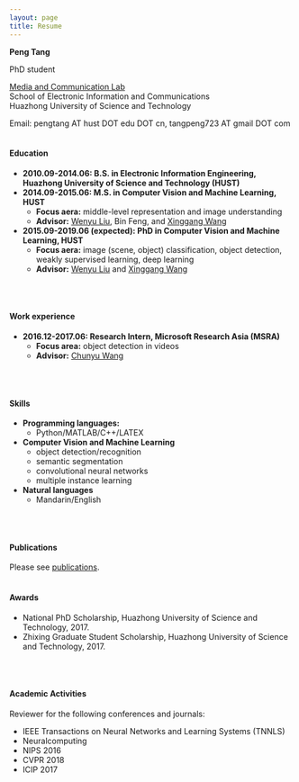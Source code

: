 ```yaml
---
layout: page
title: Resume
---
```


<b>Peng Tang</b>

PhD student

[Media and Communication Lab](http://mclab.eic.hust.edu.cn/)   
School of Electronic Information and Communications   
Huazhong University of Science and Technology

Email: pengtang AT  hust DOT edu DOT cn, tangpeng723 AT gmail DOT com
<br /> 
<br /> 
  

#### Education
* <b>2010.09-2014.06: B.S. in Electronic Information Engineering, Huazhong University of Science and Technology (HUST)</b>
* <b>2014.09-2015.06: M.S. in Computer Vision and Machine Learning, HUST</b>
  * <b>Focus aera:</b> middle-level representation and image understanding
  * <b>Advisor:</b> [Wenyu Liu](http://mclab.eic.hust.edu.cn/MCWebDisplay/PersonDetails.aspx?Name=Wenyu%20Liu), Bin Feng, and [Xinggang Wang](http://mclab.eic.hust.edu.cn/~xwang/index.htm)
* <b>2015.09-2019.06 (expected): PhD in  Computer Vision and Machine Learning, HUST</b>
  * <b>Focus aera:</b> image (scene, object) classification, object detection, weakly supervised learning, deep learning
  * <b>Advisor:</b> [Wenyu Liu](http://mclab.eic.hust.edu.cn/MCWebDisplay/PersonDetails.aspx?Name=Wenyu%20Liu) and [Xinggang Wang](http://mclab.eic.hust.edu.cn/~xwang/index.htm)
<br /> 
<br /> 
  

#### Work experience
* <b>2016.12-2017.06: Research Intern, Microsoft Research Asia (MSRA)</b>
  * <b>Focus area:</b> object detection in videos
  * <b>Advisor:</b> [Chunyu Wang](https://www.microsoft.com/en-us/research/people/chnuwa/)
<br /> 
<br /> 
  

#### Skills
* <b>Programming languages:</b> 
  * Python/MATLAB/C++/LATEX
* <b>Computer Vision and Machine Learning</b>
  * object detection/recognition
  * semantic segmentation
  * convolutional neural networks
  * multiple instance learning
* <b>Natural languages</b>
  * Mandarin/English
<br /> 
<br /> 
  
  
#### Publications
Please see [publications](http://ppengtang.github.io/publications).
<br /> 
<br /> 

#### Awards
* National PhD Scholarship, Huazhong University of Science and Technology, 2017.
* Zhixing Graduate Student Scholarship, Huazhong University of Science and Technology, 2017.
<br /> 
<br /> 

#### Academic Activities
Reviewer for the following conferences and journals:
* IEEE Transactions on Neural Networks and Learning Systems (TNNLS)
* Neuralcomputing
* NIPS 2016
* CVPR 2018
* ICIP 2017
